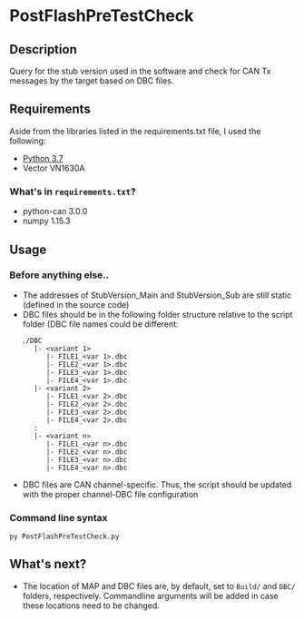 # PostFlashPreTestCheck
## Description
Query for the stub version used in the software and check for CAN Tx messages by the target based on DBC files.

## Requirements
Aside from the libraries listed in the requirements.txt file, I used the following:
*  [Python 3.7](https://www.python.org/downloads/release/python-370/)
*  Vector VN1630A

### What's in `requirements.txt`?
*  python-can 3.0.0
*  numpy 1.15.3

## Usage
### Before anything else..
*  The addresses of StubVersion_Main and StubVersion_Sub are still static (defined in the source code)
*  DBC files should be in the following folder structure relative to the script folder (DBC file names could be different:
```
   ./DBC
      |- <variant 1>
         |- FILE1_<var 1>.dbc
         |- FILE2_<var 1>.dbc
         |- FILE3_<var 1>.dbc
         |- FILE4_<var 1>.dbc
      |- <variant 2>
         |- FILE1_<var 2>.dbc
         |- FILE2_<var 2>.dbc
         |- FILE3_<var 2>.dbc
         |- FILE4_<var 2>.dbc
      :
      |- <variant n>
         |- FILE1_<var n>.dbc
         |- FILE2_<var n>.dbc
         |- FILE3_<var n>.dbc
         |- FILE4_<var n>.dbc
```
*  DBC files are CAN channel-specific. Thus, the script should be updated with the proper channel-DBC file configuration

### Command line syntax
```
py PostFlashPreTestCheck.py
```

## What's next?
*  The location of MAP and DBC files are, by default, set to `Build/` and `DBC/` folders, respectively. Commandline arguments will be added in case these locations need to be changed.